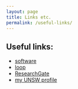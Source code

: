 ```yaml
---
layout: page
title: Links etc.
permalink: /useful-links/
---
```


Useful links:
---

- [software](https://frederic-vw.github.io/)
- [loop](https://loop.frontiersin.org/people/28419/overview)
- [ResearchGate](https://www.researchgate.net/profile/Frederic-Wegner)
- [my UNSW profile](https://research.unsw.edu.au/people/dr-frederic-von-wegner)
